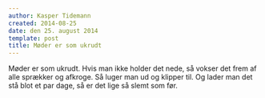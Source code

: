 ```yaml
---
author: Kasper Tidemann
created: 2014-08-25
date: den 25. august 2014
template: post
title: Møder er som ukrudt
---
```


Møder er som ukrudt. Hvis man ikke holder det nede, så vokser det frem af alle sprækker og afkroge. Så luger man ud og klipper til. Og lader man det stå blot et par dage, så er det lige så slemt som før.